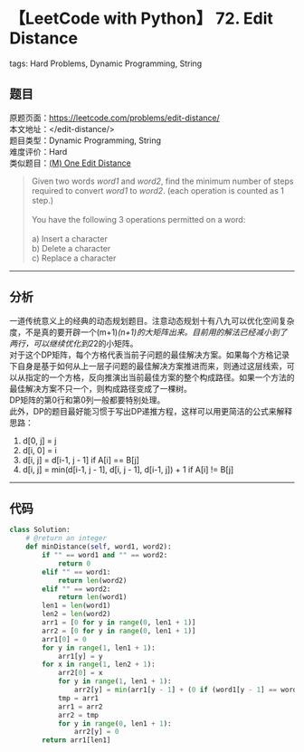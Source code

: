 # 【LeetCode with Python】 72. Edit Distance
tags: Hard Problems, Dynamic Programming, String

## 题目
原题页面：<https://leetcode.com/problems/edit-distance/><br/>
本文地址：<<leetcode-with-python-domain>/edit-distance/><br/>
题目类型：Dynamic Programming, String<br/>
难度评价：Hard<br/>
类似题目：[(M) One Edit Distance](/one-edit-distance/)<br/>

> Given two words *word1* and *word2*, find the minimum number of steps required to convert *word1* to *word2*. (each operation is counted as 1 step.)<br/>
><br/>
> You have the following 3 operations permitted on a word:<br/>
><br/>
> a) Insert a character<br/>
> b) Delete a character<br/>
> c) Replace a character<br/>

<!-- more -->

---
## 分析
一道传统意义上的经典的动态规划题目。注意动态规划十有八九可以优化空间复杂度，不是真的要开辟一个(m+1)*(n+1)的大矩阵出来。目前用的解法已经减小到了两行，可以继续优化到2*2的小矩阵。<br/>
对于这个DP矩阵，每个方格代表当前子问题的最佳解决方案。如果每个方格记录下自身是基于如何从上一层子问题的最佳解决方案推进而来，则通过这层线索，可以从指定的一个方格，反向推演出当前最佳方案的整个构成路径。如果一个方法的最佳解决方案不只一个，则构成路径变成了一棵树。<br/>
DP矩阵的第0行和第0列一般都要特别处理。<br/>
此外，DP的题目最好能习惯于写出DP递推方程，这样可以用更简洁的公式来解释思路：<br/>
1. d[0, j] = j<br/>
2. d[i, 0] = i<br/>
3. d[i, j] = d[i-1, j - 1] if A[i] == B[j]<br/>
4. d[i, j] = min(d[i-1, j - 1], d[i, j - 1], d[i-1, j]) + 1  if A[i] != B[j]<br/>

---
## 代码
``` python
class Solution:
    # @return an integer
    def minDistance(self, word1, word2):
        if "" == word1 and "" == word2:
            return 0
        elif "" == word1:
            return len(word2)
        elif "" == word2:
            return len(word1)
        len1 = len(word1)
        len2 = len(word2)
        arr1 = [0 for y in range(0, len1 + 1)]
        arr2 = [0 for y in range(0, len1 + 1)]
        arr1[0] = 0
        for y in range(1, len1 + 1):
            arr1[y] = y
        for x in range(1, len2 + 1):
            arr2[0] = x
            for y in range(1, len1 + 1):
                arr2[y] = min(arr1[y - 1] + (0 if (word1[y - 1] == word2[x - 1]) else 1), arr1[y] + 1, arr2[y - 1] + 1)
            tmp = arr1
            arr1 = arr2
            arr2 = tmp
            for y in range(0, len1 + 1):
                arr2[y] = 0
        return arr1[len1]
```
